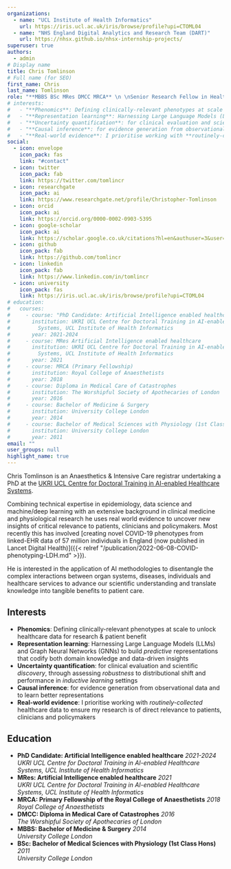 ```yaml
---
organizations:
  - name: "UCL Institute of Health Informatics"
    url: https://iris.ucl.ac.uk/iris/browse/profile?upi=CTOML04
  - name: "NHS England Digital Analytics and Research Team (DART)"
    url: https://nhsx.github.io/nhsx-internship-projects/
superuser: true
authors:
  - admin
# Display name
title: Chris Tomlinson
# Full name (for SEO)
first_name: Chris
last_name: Tomlinson
role: "**MBBS BSc MRes DMCC MRCA** \n \nSenior Research Fellow in Health Data Science"
# interests:
#   - "**Phenomics**: Defining clinically-relevant phenotypes at scale to unlock healthcare data for research & patient benefit"
#   - "**Representation learning**: Harnessing Large Language Models (LLMs) and Graph Neural Networks (GNNs) to build *predictive* representations that codify both domain knowledge and data-driven insights"
#   - "**Uncertainty quantification**: for clinical evaluation and scientific *discovery*, through assessing robustness to distributional shift and performance in inductive learning settings"
#   - "**Causal inference**: for evidence generation from observational data and to learn better representations"
#   - "**Real-world evidence**: I prioritise working with **routinely-collected** healthcare data to ensure my research is of direct relevance to patients, clinicians and policymakers"
social:
  - icon: envelope
    icon_pack: fas
    link: "#contact"
  - icon: twitter
    icon_pack: fab
    link: https://twitter.com/tomlincr
  - icon: researchgate
    icon_pack: ai
    link: https://www.researchgate.net/profile/Christopher-Tomlinson
  - icon: orcid
    icon_pack: ai
    link: https://orcid.org/0000-0002-0903-5395
  - icon: google-scholar
    icon_pack: ai
    link: https://scholar.google.co.uk/citations?hl=en&authuser=3&user=NcKe1aEAAAAJ
  - icon: github
    icon_pack: fab
    link: https://github.com/tomlincr
  - icon: linkedin
    icon_pack: fab
    link: https://www.linkedin.com/in/tomlincr
  - icon: university
    icon_pack: fas
    link: https://iris.ucl.ac.uk/iris/browse/profile?upi=CTOML04
# education:
#   courses:
#     - course: "PhD Candidate: Artificial Intelligence enabled healthcare"
#       institution: UKRI UCL Centre for Doctoral Training in AI-enabled Healthcare
#         Systems, UCL Institute of Health Informatics
#       year: 2021-2024
#     - course: MRes Artificial Intelligence enabled healthcare
#       institution: UKRI UCL Centre for Doctoral Training in AI-enabled Healthcare
#         Systems, UCL Institute of Health Informatics
#       year: 2021
#     - course: MRCA (Primary Fellowship)
#       institution: Royal College of Anaesthetists
#       year: 2018
#     - course: Diploma in Medical Care of Catastrophes
#       institution: The Worshipful Society of Apothecaries of London
#       year: 2016
#     - course: Bachelor of Medicine & Surgery
#       institution: University College London
#       year: 2014
#     - course: Bachelor of Medical Sciences with Physiology (1st Class Hons)
#       institution: University College London
#       year: 2011
email: ""
user_groups: null
highlight_name: true
---
```


Chris Tomlinson is an Anaesthetics & Intensive Care registrar undertaking a PhD at the [UKRI UCL Centre for Doctoral Training in AI-enabled Healthcare Systems](https://www.ucl.ac.uk/aihealth-cdt/).

Combining technical expertise in epidemiology, data science and machine/deep learning with an extensive background in clinical medicine and physiological research he uses real world evidence to uncover new insights of critical relevance to patients, clinicians and policymakers. Most recently this has involved [creating novel COVID-19 phenotypes from linked-EHR data of 57 million individuals in England (now published in Lancet Digital Health)]({{< relref "/publication/2022-06-08-COVID-phenotyping-LDH.md" >}}).

He is interested in the application of AI methodologies to disentangle the complex interactions between organ systems, diseases, individuals and healthcare services to advance our scientific understanding and translate knowledge into tangible benefits to patient care.
  
## Interests

* **Phenomics**: Defining clinically-relevant phenotypes at scale to unlock healthcare data for research & patient benefit
* **Representation learning**: Harnessing Large Language Models (LLMs) and Graph Neural Networks (GNNs) to build *predictive* representations that codify both domain knowledge and data-driven insights
* **Uncertainty quantification**: for clinical evaluation and scientific *discovery*, through assessing *robustness* to distributional shift and performance in *inductive learning* settings
* **Causal inference**: for evidence generation from observational data and to learn better representations
* **Real-world evidence**: I prioritise working with *routinely-collected* healthcare data to ensure my research is of direct relevance to patients, clinicians and policymakers

## Education

* **PhD Candidate: Artificial Intelligence enabled healthcare** *2021-2024*  
  *UKRI UCL Centre for Doctoral Training in AI-enabled Healthcare Systems, UCL Institute of Health Informatics*
* **MRes: Artificial Intelligence enabled healthcare** *2021*  
  *UKRI UCL Centre for Doctoral Training in AI-enabled Healthcare Systems, UCL Institute of Health Informatics*
* **MRCA: Primary Fellowship of the Royal College of Anaesthetists** *2018*  
  *Royal College of Anaesthetists*
* **DMCC: Diploma in Medical Care of Catastrophes** *2016*  
  *The Worshipful Society of Apothecaries of London*
* **MBBS: Bachelor of Medicine & Surgery** *2014*  
  *University College London*
* **BSc: Bachelor of Medical Sciences with Physiology (1st Class Hons)** *2011*  
  *University College London*
